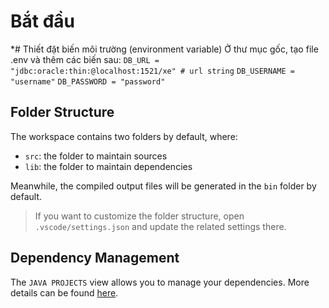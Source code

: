 # Bắt đầu
*# Thiết đặt biến môi trường (environment variable)
Ở thư mục gốc, tạo file .env và thêm các biến sau:
`DB_URL = "jdbc:oracle:thin:@localhost:1521/xe" # url string`
`DB_USERNAME = "username"`
`DB_PASSWORD = "password"`

## Folder Structure

The workspace contains two folders by default, where:

- `src`: the folder to maintain sources
- `lib`: the folder to maintain dependencies

Meanwhile, the compiled output files will be generated in the `bin` folder by default.

> If you want to customize the folder structure, open `.vscode/settings.json` and update the related settings there.

## Dependency Management

The `JAVA PROJECTS` view allows you to manage your dependencies. More details can be found [here](https://github.com/microsoft/vscode-java-dependency#manage-dependencies).
